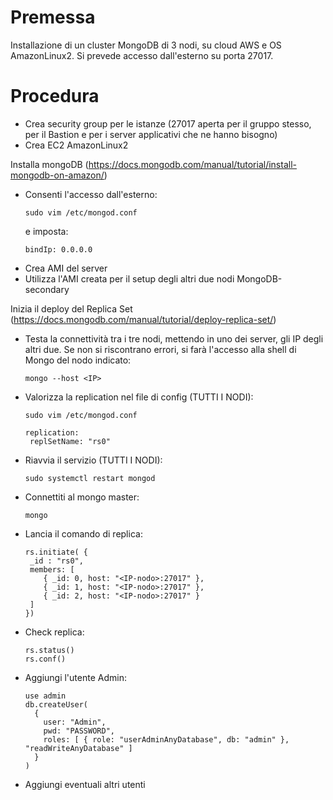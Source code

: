 # Premessa
Installazione di un cluster MongoDB di 3 nodi, su cloud AWS e OS AmazonLinux2.
Si prevede accesso dall'esterno su porta 27017.

# Procedura
- Crea security group per le istanze (27017 aperta per il gruppo stesso, per il Bastion e per i server applicativi che ne hanno bisogno)
- Crea EC2 AmazonLinux2  

Installa mongoDB (https://docs.mongodb.com/manual/tutorial/install-mongodb-on-amazon/)  
- Consenti l'accesso dall'esterno:
  ``` 
  sudo vim /etc/mongod.conf
  ```
  e imposta:
  ```
  bindIp: 0.0.0.0
  ```
- Crea AMI del server
- Utilizza l'AMI creata per il setup degli altri due nodi MongoDB-secondary  

Inizia il deploy del Replica Set (https://docs.mongodb.com/manual/tutorial/deploy-replica-set/)
- Testa la connettività tra i tre nodi, mettendo in uno dei server, gli IP degli altri due. Se non si riscontrano errori, si farà l'accesso alla shell di Mongo del nodo indicato:
  ``` 
  mongo --host <IP>
  ```
- Valorizza la replication nel file di config (TUTTI I NODI):
  ``` 
  sudo vim /etc/mongod.conf  
  ```
  ``` 
  replication:
   replSetName: "rs0"
  ```
- Riavvia il servizio (TUTTI I NODI):
  ```
  sudo systemctl restart mongod
  ```
- Connettiti al mongo master:
  ```
  mongo
  ```
- Lancia il comando di replica:
  ```
  rs.initiate( {
   _id : "rs0",
   members: [
      { _id: 0, host: "<IP-nodo>:27017" },
      { _id: 1, host: "<IP-nodo>:27017" },
      { _id: 2, host: "<IP-nodo>:27017" }
   ]
  })
  ```
- Check replica:
  ```
  rs.status()
  rs.conf()
  ```
- Aggiungi l'utente Admin:  
  ```
  use admin
  db.createUser(
    {
      user: "Admin",
      pwd: "PASSWORD",
      roles: [ { role: "userAdminAnyDatabase", db: "admin" }, "readWriteAnyDatabase" ]
    }
  )
  ```
- Aggiungi eventuali altri utenti
